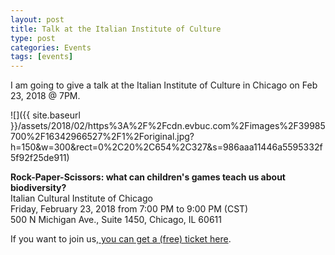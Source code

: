 ```yaml
---
layout: post
title: Talk at the Italian Institute of Culture
type: post
categories: Events
tags: [events]
---
```


I am going to give a talk at the Italian Institute of Culture in Chicago on Feb 23, 2018 @ 7PM.

![]({{ site.baseurl }}/assets/2018/02/https%3A%2F%2Fcdn.evbuc.com%2Fimages%2F39985700%2F16342966527%2F1%2Foriginal.jpg?h=150&w=300&rect=0%2C20%2C654%2C327&s=986aaa11446a5595332f5f92f25de911)

**Rock-Paper-Scissors: what can children's games teach us about biodiversity?**  
Italian Cultural Institute of Chicago  
Friday, February 23, 2018 from 7:00 PM to 9:00 PM (CST)  
500 N Michigan Ave., Suite 1450, Chicago, IL 60611

If you want to join us,[&nbsp;you can get a (free) ticket here](https://www.eventbrite.com/e/rock-paper-scissors-what-can-childrens-games-teach-us-about-biodiversity-tickets-42436824685).

